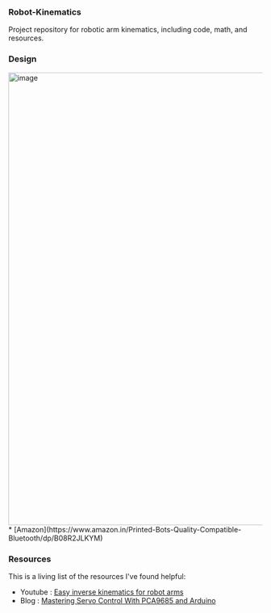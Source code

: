 ### Robot-Kinematics
Project repository for robotic arm kinematics, including code, math, and resources.

### Design
<img width="1000" height="898" alt="image" src="https://github.com/user-attachments/assets/824b3c2f-c3af-4d8b-99b8-e68f9cd34507" />
* [Amazon](https://www.amazon.in/Printed-Bots-Quality-Compatible-Bluetooth/dp/B08R2JLKYM)
  
### Resources
This is a living list of the resources I've found helpful:
* Youtube : [Easy inverse kinematics for robot arms](https://www.youtube.com/watch?v=Q-UeYEpwXXU)
* Blog : [Mastering Servo Control With PCA9685 and Arduino](https://www.instructables.com/Mastering-Servo-Control-With-PCA9685-and-Arduino/)
